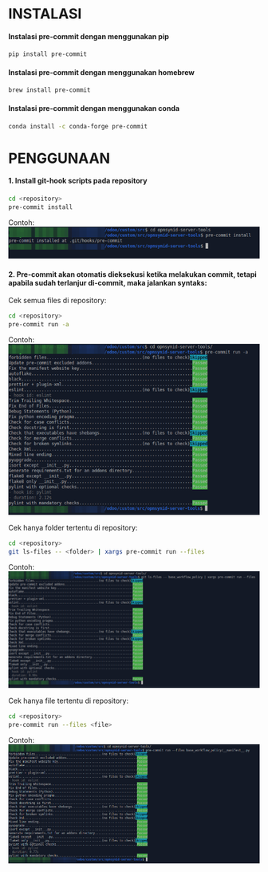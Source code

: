 # INSTALASI

#### Instalasi pre-commit dengan menggunakan pip

````bash
pip install pre-commit
````
#### Instalasi pre-commit dengan menggunakan homebrew

````bash
brew install pre-commit
````
#### Instalasi pre-commit dengan menggunakan conda

````bash
conda install -c conda-forge pre-commit
````
# PENGGUNAAN

#### 1. Install git-hook scripts pada repository

````bash
cd <repository>
pre-commit install
````
Contoh:
![](../img/github/precommit-git-hooks.png)
#### 2. Pre-commit akan otomatis dieksekusi ketika melakukan commit, tetapi apabila sudah terlanjur di-commit, maka jalankan syntaks:
Cek semua files di repository:
````bash
cd <repository>
pre-commit run -a
````
Contoh:
![](../img/github/precommit-run-all-files.png)

Cek hanya folder tertentu di repository:
````bash
cd <repository>
git ls-files -- <folder> | xargs pre-commit run --files
````
Contoh:
![](../img/github/precommit-run-folder.png)

Cek hanya file tertentu di repository:
````bash
cd <repository>
pre-commit run --files <file>
````
Contoh:
![](../img/github/precommit-run-files.png)
